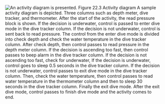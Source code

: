 ![An activity diagram is presented.](graphics/22fig03.jpg) Figure 22.3 Activity diagram A sample activity diagram is depicted. Three columns such as depth meter, dive tracker, and thermometer. After the start of the activity, the read pressure block is shown. If the decision is underwater, control is passed to enter dive mode in the dive tracker column. If the decision is not underwater, control is sent back to read pressure. The control from the enter dive mode is divided into check depth and check the water temperature in the dive tracker column. After check depth, then control passes to read pressure in the depth meter column. If the decision is ascending too fast, then control passes to beep alarm in the dive tracker column. If the decision is not ascending too fast, check for underwater, If the decision is underwater, control goes to sleep 0.5 seconds in the dive tracker column. If the decision is not underwater, control passes to exit dive mode in the dive tracker column. Then, check the water temperature, then control passes to read water temperature in the thermometer column and then to sleep 30 seconds in the dive tracker column. Finally the exit dive mode. After the exit dive mode, control passes to finish dive mode and the activity comes to end.